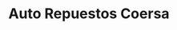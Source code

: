 ---
title: "Auto Repuestos Coersa"
url: /el-progreso/auto-repuestos-coersa/
shop: reparación de automóviles
---